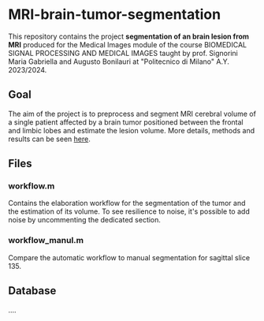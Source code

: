 # MRI-brain-tumor-segmentation
This repository contains the project **segmentation of an brain lesion from MRI** produced for the Medical Images module of the course BIOMEDICAL SIGNAL PROCESSING AND MEDICAL IMAGES taught by prof. Signorini Maria Gabriella and Augusto Bonilauri at "Politecnico di Milano" A.Y. 2023/2024.

## Goal
The aim of the project is to preprocess and segment MRI cerebral volume of a single patient affected by a brain
tumor positioned between the frontal and limbic lobes and estimate the lesion volume.
More details, methods and results can be seen [here](docs/abstract).

## Files
### workflow.m
Contains the elaboration workflow for the segmentation of the tumor and the
estimation of its volume. To see resilience to noise, it's possible to add noise by uncommenting the
dedicated section.

### workflow_manul.m
Compare the automatic workflow to manual segmentation for sagittal slice 135.

## Database
....
